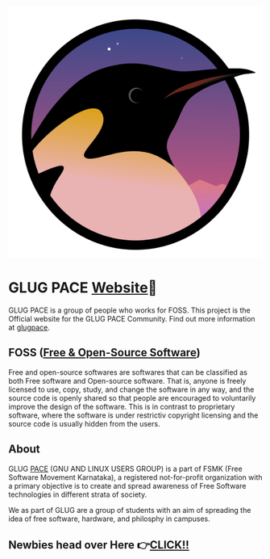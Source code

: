 <p align="center"> 
    <img src="/images/logo.png" alt="GlugPace Logo"/>
 </p>

# GLUG PACE [Website](https://glug-pace.github.io/)🚀

GLUG PACE is a group of people who works for FOSS. This project is the Official website for the GLUG PACE Community.
Find out more information at [glugpace](https://github.com/GLUG-PACE/).

## FOSS ([Free & Open-Source Software](https://en.wikipedia.org/wiki/Free_and_open-source_software))

Free and open-source softwares are softwares that can be classified as both Free software and Open-source software. That is, anyone is freely licensed to use, copy, study, and change the software in any way, and the source code is openly shared so that people are encouraged to voluntarily improve the design of the software. This is in contrast to proprietary software, where the software is under restrictiv copyright licensing and the source code is usually hidden from the users.

## About 

GLUG [PACE](https://pace.edu.in/) (GNU AND LINUX USERS GROUP) is a part of FSMK (Free Software Movement Karnataka), a registered not-for-profit organization with a primary objective is to create and spread awareness of Free Software technologies in different strata of society. 

We as part of GLUG are a group of students with an aim of spreading the idea of free software, hardware, and philosphy in campuses.

## Newbies head over Here 👉<a href="https://viz38.github.io/First-Pull-Request/" target="_blank">CLICK!!</a>
